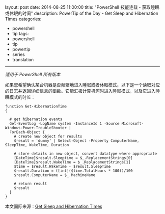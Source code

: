 layout: post
date: 2014-08-25 11:00:00
title: "PowerShell 技能连载 - 获取睡眠或休眠的时间"
description: PowerTip of the Day - Get Sleep and Hibernation Times
categories:
- powershell
- tip
tags:
- powershell
- tip
- powertip
- series
- translation
---
_适用于 PowerShell 所有版本_

如果您希望确认某台机器是否频繁地进入睡眠或者休眠模式，以下是一个读取对应的日志并返回详细信息的函数。它能汇报计算机何时进入睡眠模式，以及它进入睡眠模式的时长：

    function Get-HibernationTime
    {
      
      # get hibernation events
      Get-EventLog -LogName system -InstanceId 1 -Source Microsoft-Windows-Power-TroubleShooter |
      ForEach-Object {    
        # create new object for results
        $result = 'dummy' | Select-Object -Property ComputerName, SleepTime, WakeTime, Duration
        
        # store details in new object, convert datatype where appropriate
        [DateTime]$result.Sleeptime = $_.ReplacementStrings[0]
        [DateTime]$result.WakeTime = $_.ReplacementStrings[1]
        $time = $result.WakeTime - $result.SleepTime
        $result.Duration = ([int]($time.TotalHours * 100))/100
        $result.ComputerName = $_.MachineName
        
        # return result
        $result
      }
    }

<!--more-->
本文国际来源：[Get Sleep and Hibernation Times](http://community.idera.com/powershell/powertips/b/tips/posts/get-sleep-and-hibernation-times)
